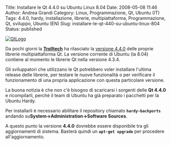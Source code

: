 Title: Installare le Qt 4.4.0 su Ubuntu Linux 8.04
Date: 2008-05-08 11:46
Author: Andrea Grandi
Category: Linux, Programmazione, Qt, Ubuntu (IT)
Tags: 4.4.0, hardy, installazione, librerie, multipiattaforma, Programmazione, Qt, sviluppo, Ubuntu (EN)
Slug: installare-le-qt-440-su-ubuntu-linux-804
Status: published

[![QtLogo]({static}/images/2008/05/qt_logo.thumbnail.png)]()

Da pochi giorni la **[Trolltech](http://trolltech.com/)** ha rilasciato la
[versione 4.4.0](http://trolltech.com/products/qt/learnmore/whats-new)
delle proprie librerie multipiattaforma Qt. La versione corrente di
Ubuntu (la 8.04) contiene al momento le librerie Qt nella versione
4.3.4.

Gli sviluppatori che utilizzano le Qt potrebbero voler installare
l'ultima release delle librerie, per testare le nuove funzionalità o per
verificare il funzionamento di una propria applicazione con questa
particolare versione.

La buona notizia è che non c'è bisogno di scaricarsi i sorgenti delle
**Qt 4.4.0** e ricompilarli, perchè il team di Ubuntu ha già preparato i
pacchetti per la Ubuntu Hardy.

Per installarli è necessario abilitare il repository chiamato
**`hardy-backports`** andando su**System->Administration->Software Sources**. 

A questo punto la versione **4.4.0** dovrebbe essere disponibile tra gli aggiornamenti di
sistema. Basterà quindi un **`apt-get upgrade`** per procedere
all'aggiornamento.
